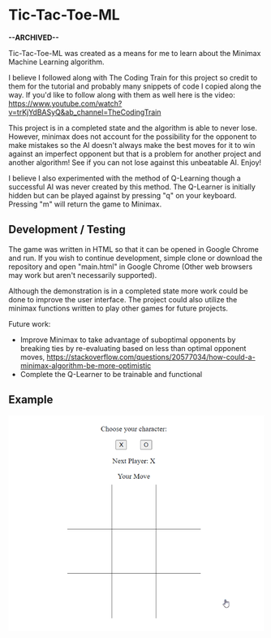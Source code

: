 # Tic-Tac-Toe-ML

**--ARCHIVED--**

Tic-Tac-Toe-ML was created as a means for me to learn about the Minimax Machine Learning algorithm.

I believe I followed along with The Coding Train for this project so credit to them for the tutorial and probably many snippets of code I copied along the way.
If you'd like to follow along with them as well here is the video:
https://www.youtube.com/watch?v=trKjYdBASyQ&ab_channel=TheCodingTrain

This project is in a completed state and the algorithm is able to never lose. However, minimax does not account for the possibility for the opponent to make mistakes so the AI doesn't always make the best moves for it to win against an imperfect opponent but that is a problem for another project and another algorithm! See if you can not lose against this unbeatable AI. Enjoy!

I believe I also experimented with the method of Q-Learning though a successful AI was never created by this method. The Q-Learner is initially hidden but can be played against by pressing "q" on your keyboard. Pressing "m" will return the game to Minimax.

## Development / Testing

The game was written in HTML so that it can be opened in Google Chrome and run. If you wish to continue development, simple clone or download the repository and open "main.html" in Google Chrome (Other web browsers may work but aren't necessarily supported).

Although the demonstration is in a completed state more work could be done to improve the user interface. The project could also utilize the minimax functions written to play other games for future projects.

Future work: 
- Improve Minimax to take advantage of suboptimal opponents by breaking ties by re-evaluating based on less than optimal opponent moves,
https://stackoverflow.com/questions/20577034/how-could-a-minimax-algorithm-be-more-optimistic
- Complete the Q-Learner to be trainable and functional

## Example

![alt text](minimax-tic-tac-toedemo.gif "Demonstration of Minimax-tic-tac-toe (GIF)")